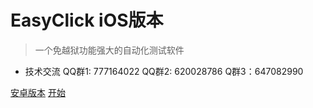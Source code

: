 
# EasyClick iOS版本

> 一个免越狱功能强大的自动化测试软件

* 技术交流 QQ群1: 777164022   QQ群2: 620028786 Q群3：647082990


[安卓版本](http://ieasyclick.com/docs/#/)
[开始](README)

